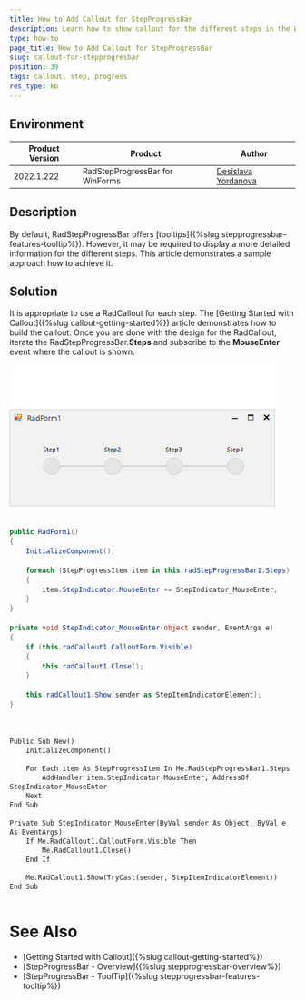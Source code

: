 ```yaml
---
title: How to Add Callout for StepProgressBar
description: Learn how to show callout for the different steps in the WinForms Callout.
type: how-to 
page_title: How to Add Callout for StepProgressBar
slug: callout-for-stepprogresbar
position: 39
tags: callout, step, progress
res_type: kb
---
```


## Environment
 
|Product Version|Product|Author|
|----|----|----|
|2022.1.222|RadStepProgressBar for WinForms|[Desislava Yordanova](https://www.telerik.com/blogs/author/desislava-yordanova)|


## Description

By default, RadStepProgressBar offers [tooltips]({%slug stepprogressbar-features-tooltip%}). However, it may be required to display a more detailed information for the different steps. This article demonstrates a sample approach how to achieve it.

## Solution 

It is appropriate to use a RadCallout for each step. The [Getting Started with Callout]({%slug callout-getting-started%}) article demonstrates how to build the callout. Once you are done with the design for the RadCallout, iterate the RadStepProgressBar.**Steps** and subscribe to the **MouseEnter** event where the callout is shown.

![callout-for-stepprogresbar 001](images/callout-for-stepprogresbar001.gif)

````C# 

public RadForm1()
{
    InitializeComponent(); 

    foreach (StepProgressItem item in this.radStepProgressBar1.Steps)
    {
        item.StepIndicator.MouseEnter += StepIndicator_MouseEnter; 
    }
}

private void StepIndicator_MouseEnter(object sender, EventArgs e)
{
    if (this.radCallout1.CalloutForm.Visible)
    {
        this.radCallout1.Close();
    }

    this.radCallout1.Show(sender as StepItemIndicatorElement);
} 

    
````
````VB.NET
Public Sub New()
    InitializeComponent()

    For Each item As StepProgressItem In Me.RadStepProgressBar1.Steps
        AddHandler item.StepIndicator.MouseEnter, AddressOf StepIndicator_MouseEnter
    Next
End Sub

Private Sub StepIndicator_MouseEnter(ByVal sender As Object, ByVal e As EventArgs)
    If Me.RadCallout1.CalloutForm.Visible Then
        Me.RadCallout1.Close()
    End If

    Me.RadCallout1.Show(TryCast(sender, StepItemIndicatorElement))
End Sub
 
````

# See Also

* [Getting Started with Callout]({%slug callout-getting-started%}) 
* [StepProgressBar - Overview]({%slug stepprogressbar-overview%})
* [StepProgressBar - ToolTip]({%slug stepprogressbar-features-tooltip%})